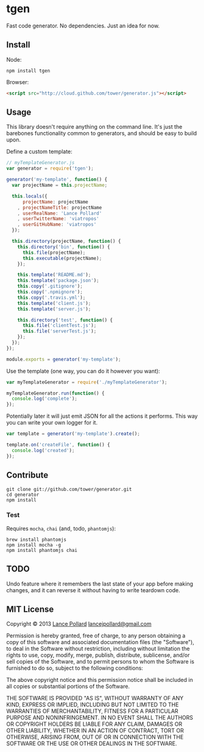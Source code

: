 # tgen

Fast code generator. No dependencies. Just an idea for now.

## Install

Node:

```
npm install tgen
```

Browser:

``` html
<script src="http://cloud.github.com/tower/generator.js"></script>
```

## Usage

This library doesn't require anything on the command line. It's just the barebones functionality common to generators, and should be easy to build upon.

Define a custom template:

``` javascript
// myTemplateGenerator.js
var generator = require('tgen');

generator('my-template', function() {
  var projectName = this.projectName;

  this.locals({
      projectName: projectName
    , projectNameTitle: projectName
    , userRealName: 'Lance Pollard'
    , userTwitterName: 'viatropos'
    , userGitHubName: 'viatropos'
  });

  this.directory(projectName, function() {
    this.directory('bin', function() {
      this.file(projectName);
      this.executable(projectName);
    });

    this.template('README.md');
    this.template('package.json');
    this.copy('.gitignore');
    this.copy('.npmignore');
    this.copy('.travis.yml');
    this.template('client.js');
    this.template('server.js');

    this.directory('test', function() {
      this.file('clientTest.js');
      this.file('serverTest.js');
    });
  });
});

module.exports = generator('my-template');
```

Use the template (one way, you can do it however you want):

``` javascript
var myTemplateGenerator = require('./myTemplateGenerator');

myTemplateGenerator.run(function() {
  console.log('complete');
});
```

Potentially later it will just emit JSON for all the actions it performs. This way you can write your own logger for it.

``` javascript
var template = generator('my-template').create();

template.on('createFile', function() {
  console.log('created');
});
```

## Contribute

```
git clone git://github.com/tower/generator.git
cd generator
npm install
```

### Test

Requires `mocha`, `chai` (and, todo, `phantomjs`):

```
brew install phantomjs
npm install mocha -g
npm install phantomjs chai
```

## TODO

Undo feature where it remembers the last state of your app before making changes, and it can reverse it without having to write teardown code.

## MIT License

Copyright &copy; 2013 [Lance Pollard](http://lancepollard.com) <lancejpollard@gmail.com>
 
Permission is hereby granted, free of charge, to any person obtaining
a copy of this software and associated documentation files (the
"Software"), to deal in the Software without restriction, including
without limitation the rights to use, copy, modify, merge, publish,
distribute, sublicense, and/or sell copies of the Software, and to
permit persons to whom the Software is furnished to do so, subject to
the following conditions:

The above copyright notice and this permission notice shall be
included in all copies or substantial portions of the Software.

THE SOFTWARE IS PROVIDED "AS IS", WITHOUT WARRANTY OF ANY KIND,
EXPRESS OR IMPLIED, INCLUDING BUT NOT LIMITED TO THE WARRANTIES OF
MERCHANTABILITY, FITNESS FOR A PARTICULAR PURPOSE AND
NONINFRINGEMENT. IN NO EVENT SHALL THE AUTHORS OR COPYRIGHT HOLDERS BE
LIABLE FOR ANY CLAIM, DAMAGES OR OTHER LIABILITY, WHETHER IN AN ACTION
OF CONTRACT, TORT OR OTHERWISE, ARISING FROM, OUT OF OR IN CONNECTION
WITH THE SOFTWARE OR THE USE OR OTHER DEALINGS IN THE SOFTWARE.
